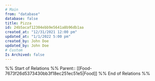 ```yaml
---
# Main
from: "database"
database: false
title: Pizza
id: 24b5acaf12304ebb9e5641a8b96db1aa
created_at: "12/31/2021 12:00 pm"
updated_at: "1/1/2022 5:00 pm"
created_by: John Doe
updated_by: John Doe
# Custom
Is Archived: false 
---
```

%% Start of Relations %%
Parent:: [[Food-7673f26d5373430bb3f18ec251ec51e5|Food]]
%% End of Relations  %%